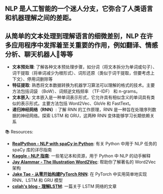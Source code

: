 ## NLP 是人工智能的一个迷人分支，它弥合了人类语言和机器理解之间的差距。
## 从简单的文本处理到理解语言的细微差别，NLP 在许多应用程序中发挥着至关重要的作用，例如翻译、情感分析、聊天机器人🤖等等

- **文本预处理**: 了解各种文本预处理步骤，如分词（将文本拆分为单词或句子）、词干提取（将单词减少为根形式）、词形还原（类似于词干提取，但要考虑上下文）、停用词删除等
- **特征提取**: 熟悉将文本数据转换为机器学习算法可以理解的格式的技术。主要方法包括词袋 （BoW）、词频逆文档频率 （TF-IDF） 和 n-grams。 
- **文本嵌入**: 文本嵌入是一种单词表示形式，它允许具有相似含义的单词具有类似的表示形式。主要方法包括 Word2Vec、GloVe 和 FastText。
- **递归神经网络（RNN）**: 了解 RNN 的工作原理，RNN 是一种旨在处理序列数据的神经网络。探索 LSTM 和 GRU，这两种 RNN 变体能够学习长期依赖关系
 
📚 Resources:

- [**RealPython - NLP with spaCy in Python**](https://realpython.com/natural-language-processing-spacy-python/): 有关 Python 中用于 NLP 任务的 spaCy 库的详尽指南
- [**Kaggle - NLP 指南**](https://www.kaggle.com/learn-guide/natural-language-processing): 一些笔记本和资源，用于 Python 中 NLP 的动手解释
- [**Jay Alammar - The Illustration Word2Vec**](https://jalammar.github.io/illustrated-word2vec/): 帮助你了解著名的 Word2Vec 架构
- [**Jake Tae - 从零开始构建PyTorch RNN**](https://jaketae.github.io/study/pytorch-rnn/): 在 PyTorch 中实用简单地实现 RNN、LSTM 和 GRU 模型
- [**colah's blog - 理解LSTM**](https://colah.github.io/posts/2015-08-Understanding-LSTMs/): 一篇关于 LSTM 网络的文章
